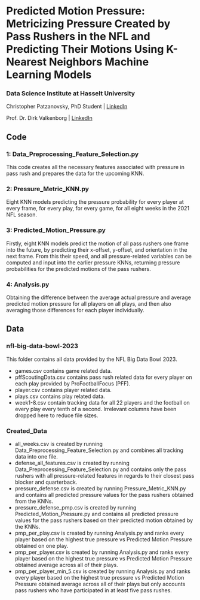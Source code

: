 # Predicted Motion Pressure: Metricizing Pressure Created by Pass Rushers in the NFL and Predicting Their Motions Using K-Nearest Neighbors Machine Learning Models


### Data Science Institute at Hasselt University
Christopher Patzanovsky, PhD Student | [LinkedIn](https://www.linkedin.com/in/christopher-patzanovsky-01a20a100/?originalSubdomain=de)

Prof. Dr. Dirk Valkenborg | [LinkedIn](https://www.linkedin.com/search/results/all/?fetchDeterministicClustersOnly=true&heroEntityKey=urn%3Ali%3Afsd_profile%3AACoAAAEwSEMBKq6Q4PaDN09mGlz9-LmdN2stwhQ&keywords=dirk%20valkenborg&origin=RICH_QUERY_SUGGESTION&position=0&searchId=2a4bef15-cdb4-4f61-80b3-a35390b02b49&sid=k%3B!&spellCorrectionEnabled=false)


## Code
### 1: Data_Preprocessing_Feature_Selection.py
This code creates all the necessary features associated with pressure in pass rush and prepares the data for the upcoming KNN.

### 2: Pressure_Metric_KNN.py
Eight KNN models predicting the pressure probability for every player at every frame, for every play, for every game, for all eight weeks in the 2021 NFL season.

### 3: Predicted_Motion_Pressure.py
Firstly, eight KNN models predict the motion of all pass rushers one frame into the future, by predicting their x-offset, y-offset, and orientation in the next frame. From this their speed, and all pressure-related variables can be computed and input into the earlier pressure KNNs, returning pressure probabilities for the predicted motions of the pass rushers.

### 4: Analysis.py
Obtaining the difference between the average actual pressure and average predicted motion pressure for all players on all plays, and then also averaging those differences for each player individually.


## Data
### nfl-big-data-bowl-2023
This folder contains all data provided by the NFL Big Data Bowl 2023.
- games.csv contains game related data.
- pffScoutingData.csv contains pass rush related data for every player on each play provided by ProFootballFocus (PFF).
- player.csv contains player related data.
- plays.csv contains play related data.
- week1-8.csv contain tracking data for all 22 players and the football on every play every tenth of a second. Irrelevant columns have been dropped here to reduce file sizes.

### Created_Data
- all_weeks.csv is created by running Data_Preprocessing_Feature_Selection.py and combines all tracking data into one file.
- defense_all_features.csv is created by running Data_Preprocessing_Feature_Selection.py and contains only the pass rushers with all pressure-related features in regards to their closest pass blocker and quarterback.
- pressure_defense.csv is created by running Pressure_Metric_KNN.py and contains all predicted pressure values for the pass rushers obtained from the KNNs.
- pressure_defense_pmp.csv is created by running Predicted_Motion_Pressure.py and contains all predicted pressure values for the pass rushers based on their predicted motion obtained by the KNNs.
- pmp_per_play.csv is created by running Analysis.py and ranks every player based on the highest true pressure vs Predicted Motion Pressure obtained on one play.
- pmp_per_player.csv is created by running Analysis.py and ranks every player based on the highest true pressure vs Predicted Motion Pressure obtained average across all of their plays.
- pmp_per_player_min_5.csv is created by running Analysis.py and ranks every player based on the highest true pressure vs Predicted Motion Pressure obtained average across all of their plays but only accounts pass rushers who have participated in at least five pass rushes.
